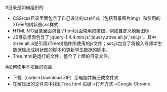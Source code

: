 #目录是如何组织的
- CSS/css目录里面包含了自己设计的css样式（包括背景图片img）和引用的zTree的树状图css样式
- HTMLIMG目录里面包含了html页面常用的按钮，例如自定义刷新图标
- JS目录里面包含了‘jquery-1.4.4.min.js’,'jquery.ztree.all.js','set.js'。其中ztree all.js是引用zTree树插件所使用的js文件；set.js包含了将输入导师学生数据输出成树状图的脚本和更新学生数据的脚本。
- Tree.html是运行的文件，整合了上面的目录文件。

#如何使用本项目的页面
- 下载（code→Download ZIP）至电脑并解压成文件夹
- 在解压出的文件夹中找到Tree.html 右键→打开方式→Google Chrome
